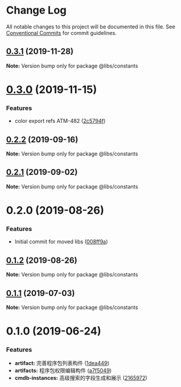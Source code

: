 # Change Log

All notable changes to this project will be documented in this file.
See [Conventional Commits](https://conventionalcommits.org) for commit guidelines.

## [0.3.1](https://git.easyops.local/anyclouds/next-libs/compare/@libs/constants@0.3.0...@libs/constants@0.3.1) (2019-11-28)

**Note:** Version bump only for package @libs/constants

# [0.3.0](https://git.easyops.local/anyclouds/next-libs/compare/@libs/constants@0.2.2...@libs/constants@0.3.0) (2019-11-15)

### Features

- color export refs ATM-482 ([2c5794f](https://git.easyops.local/anyclouds/next-libs/commits/2c5794f))

## [0.2.2](https://git.easyops.local/anyclouds/next-libs/compare/@libs/constants@0.2.1...@libs/constants@0.2.2) (2019-09-16)

**Note:** Version bump only for package @libs/constants

## [0.2.1](https://git.easyops.local/anyclouds/next-libs/compare/@libs/constants@0.2.0...@libs/constants@0.2.1) (2019-09-02)

**Note:** Version bump only for package @libs/constants

# 0.2.0 (2019-08-26)

### Features

- Initial commit for moved libs ([008ff9a](https://git.easyops.local/anyclouds/brick-next/commits/008ff9a))

## [0.1.2](https://git.easyops.local/anyclouds/brick-next/compare/@libs/constants@0.1.1...@libs/constants@0.1.2) (2019-08-26)

**Note:** Version bump only for package @libs/constants

## [0.1.1](https://git.easyops.local/anyclouds/brick-next/compare/@libs/constants@0.1.0...@libs/constants@0.1.1) (2019-07-03)

**Note:** Version bump only for package @libs/constants

# 0.1.0 (2019-06-24)

### Features

- **artifact:** 完善程序包列表构件 ([1dea449](https://git.easyops.local/anyclouds/brick-next/commits/1dea449))
- **artifacts:** 程序包权限编辑构件 ([a7f5049](https://git.easyops.local/anyclouds/brick-next/commits/a7f5049))
- **cmdb-instances:** 高级搜索的字段生成和展示 ([2165972](https://git.easyops.local/anyclouds/brick-next/commits/2165972))
